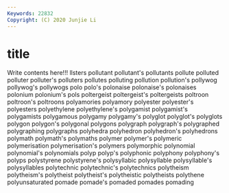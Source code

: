 ```yaml
---
Keywords: 22832
Copyright: (C) 2020 Junjie Li
---
```


# title

Write contents here!!!
llsters 
pollutant 
pollutant's 
pollutants 
pollute 
polluted 
polluter 
polluter's
polluters 
pollutes 
polluting 
pollution 
pollution's 
pollywog 
pollywog's 
pollywogs 
polo 
polo's
polonaise 
polonaise's 
polonaises 
polonium 
polonium's 
pols 
poltergeist 
poltergeist's 
poltergeists 
poltroon
poltroon's 
poltroons 
polyamories 
polyamory 
polyester 
polyester's 
polyesters 
polyethylene 
polyethylene's 
polygamist
polygamist's 
polygamists 
polygamous 
polygamy 
polygamy's 
polyglot 
polyglot's 
polyglots 
polygon 
polygon's
polygonal 
polygons 
polygraph 
polygraph's 
polygraphed 
polygraphing 
polygraphs 
polyhedra 
polyhedron 
polyhedron's
polyhedrons 
polymath 
polymath's 
polymaths 
polymer 
polymer's 
polymeric 
polymerisation 
polymerisation's 
polymers
polymorphic 
polynomial 
polynomial's 
polynomials 
polyp 
polyp's 
polyphonic 
polyphony 
polyphony's 
polyps
polystyrene 
polystyrene's 
polysyllabic 
polysyllable 
polysyllable's 
polysyllables 
polytechnic 
polytechnic's 
polytechnics 
polytheism
polytheism's 
polytheist 
polytheist's 
polytheistic 
polytheists 
polythene 
polyunsaturated 
pomade 
pomade's 
pomaded
pomades 
pomading 
